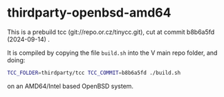 # thirdparty-openbsd-amd64

This is a prebuild tcc (git://repo.or.cz/tinycc.git), cut at commit b8b6a5fd (2024-09-14) .

It is compiled by copying the file `build.sh` into the V main repo folder, and doing:

```bash
TCC_FOLDER=thirdparty/tcc TCC_COMMIT=b8b6a5fd ./build.sh
```

on an AMD64/Intel based OpenBSD system.
